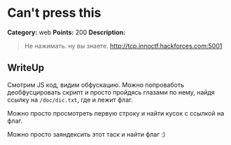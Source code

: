# Can't press this


**Category:** web
**Points:** 200
**Description:**

> Не нажимать. ну вы знаете.
> http://tcp.innoctf.hackforces.com:5001

## WriteUp 

Смотрим JS код, видим обфускацию.
Можно попроваботь деобфусцировать скрипт и просто пройдясь глазами по нему, найдя ссылку на `/doc/dic.txt`, где и лежит флаг.

Можно просто просмотреть первую строку и найти кусок с ссылкой на флаг.

Можно просто заяндексить этот таск и найти флаг :)